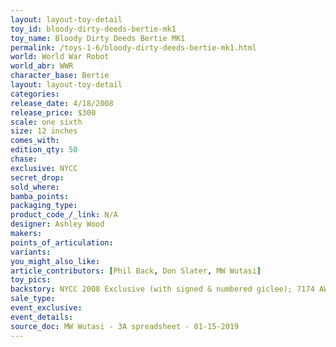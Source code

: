 ```yaml
---
layout: layout-toy-detail 
toy_id: bloody-dirty-deeds-bertie-mk1
toy_name: Bloody Dirty Deeds Bertie MK1
permalink: /toys-1-6/bloody-dirty-deeds-bertie-mk1.html
world: World War Robot
world_abr: WWR
character_base: Bertie
layout: layout-toy-detail
categories: 
release_date: 4/18/2008
release_price: $300 
scale: one sixth
size: 12 inches
comes_with: 
edition_qty: 50
chase: 
exclusive: NYCC
secret_drop: 
sold_where: 
bamba_points: 
packaging_type: 
product_code_/_link: N/A
designer: Ashley Wood
makers: 
points_of_articulation: 
variants: 
you_might_also_like: 
article_contributors: [Phil Back, Don Slater, MW Wutasi]
toy_pics: 
backstory: NYCC 2008 Exclusive (with signed & numbered giclee); 7174 AW threezero
sale_type: 
event_exclusive: 
event_details: 
source_doc: MW Wutasi - 3A spreadsheet - 01-15-2019
---
```

